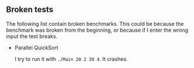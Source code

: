 ## Broken tests

The following list contain broken benchmarks.
This could be because the benchmark was broken from the beginning,
or because if I enter the wrong input the test breaks.

- Parallel QuickSort

  I try to run it with `./Main 20 2 30 4`. It crashes.
